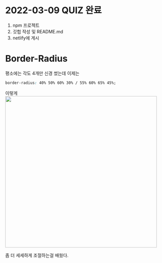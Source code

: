 # 2022-03-09 QUIZ 완료

1. npm 프로젝트
1. 깃헙 작성 및 README.md
1. netlify에 게시  

# Border-Radius 

평소에는 각도 4개만 신경 썼는데
이제는  
```css
border-radius: 40% 50% 60% 30% / 55% 60% 65% 45%;
```
이렇게  
 <img width="480px" src=https://www.codingfactory.net/wp-content/uploads/css-border-radius-01.png>

 좀 더 세세하게 조절하는걸 배웠다.